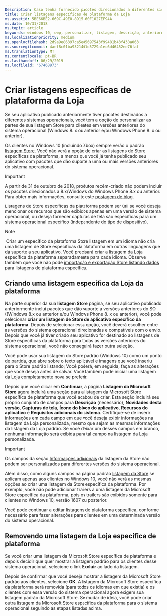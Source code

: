 ```yaml
---
Description: Caso tenha fornecido pacotes direcionados a diferentes sistemas operacionais, você tem a opção de personalizar partes da listagem da Loja para os diferentes sistemas operacionais de destino.
title: Criar listagens específicas de plataforma da Loja
ms.assetid: 5BE66BE2-669C-49E0-8915-60F1027EF94A
ms.date: 10/31/2018
ms.topic: article
keywords: windows 10, uwp, personalizar, listagem, descrição, anteriormente
ms.localizationpriority: medium
ms.openlocfilehash: 2d9a9e86397ca5e85697543f99481b43f438a063
ms.sourcegitcommit: 4aef8c01ba9321401d5729a1ec6d46452ee76faf
ms.translationtype: MT
ms.contentlocale: pt-BR
ms.lasthandoff: 06/29/2019
ms.locfileid: "67468973"
---
```

# <a name="create-platform-specific-store-listings"></a>Criar listagens específicas de plataforma da Loja


Se seu aplicativo publicado anteriormente tiver pacotes destinados a diferentes sistemas operacionais, você tem a opção de personalizar as partes de sua listagem Store para clientes em versões anteriores do sistema operacional (Windows 8. x ou anterior e/ou Windows Phone 8. x ou anterior). 

Os clientes no Windows 10 (incluindo Xbox) sempre verão o padrão [listagem Store](create-app-store-listings.md). Você não verá a opção de criar as listagens de Store específicas da plataforma, a menos que você já tenha publicado seu aplicativo com pacotes que dão suporte a uma ou mais versões anteriores do sistema operacional. 

> [!IMPORTANT]
> A partir de 31 de outubro de 2018, produtos recém-criado não podem incluir os pacotes direcionados a 8.x/Windows do Windows Phone 8.x ou anterior. Para obter mais informações, consulte este [postagem de blog](https://blogs.windows.com/windowsdeveloper/2018/08/20/important-dates-regarding-apps-with-windows-phone-8-x-and-earlier-and-windows-8-8-1-packages-submitted-to-microsoft-store).

Listagens de Store específicas da plataforma podem ser útil se você deseja mencionar os recursos que são exibidos apenas em uma versão de sistema operacional, ou deseja fornecer capturas de tela são específicas para um sistema operacional específico (independente do tipo de dispositivo).

> [!NOTE]
> Criar um específico da plataforma Store listagem em um idioma não cria uma listagem de Store específicas da plataforma em outras linguagens que dá suporte a seu aplicativo. Você precisará criar a listagem da Loja específica da plataforma separadamente para cada idioma. Observe também que você não pode [importação e exportação Store listando dados](import-and-export-store-listings.md) para listagens de plataforma específica.


## <a name="creating-a-platform-specific-store-listing"></a>Criando uma listagem específica da Loja da plataforma

Na parte superior da sua **listagem Store** página, se seu aplicativo publicado anteriormente inclui pacotes que dão suporte a versões anteriores do SO ((Windows 8.x ou anterior e/ou Windows Phone 8. x ou anterior), você pode selecionar **criar um listagem de Store de aplicativo específico da plataforma**. Depois de selecionar essa opção, você deverá escolher entre as versões do sistema operacional direcionadas e compatíveis com o envio. Depois que você já tiver criado seu aplicativo for destinado ao listagens de Store específicas da plataforma para todas as versões anteriores do sistema operacional, você não conseguirá fazer outra seleção.

Você pode usar sua listagem do Store padrão (Windows 10) como um ponto de partida, que abre sobre o texto aplicável e imagens que você inseriu para o Store padrão listando; Você poderá, em seguida, faça as alterações que você deseja antes de salvar. Você também pode iniciar uma listagem da Loja completamente nova se preferir.

Depois que você clicar em **Continuar**, a página **Listagem da Microsoft Store** agora incluirá uma seção para a listagem da Microsoft Store específica de plataforma que você acabou de criar. Esta seção incluirá seu próprio conjunto de campos para **Descrição** (necessário), **Novidades desta versão**, **Capturas de tela**, **Ícone do bloco do aplicativo**, **Recursos do aplicativo** e **Requisitos adicionais do sistema**. Certifique-se de inserir informações em cada campo em que você deseja exibir informações na listagem da Loja personalizada, mesmo que sejam as mesmas informações da listagem da Loja padrão. Se você deixar um desses campos em branco, nenhuma informação será exibida para tal campo na listagem da Loja personalizada.

> [!IMPORTANT]
> Os campos da seção [Informações adicionais](create-app-store-listings.md#additional-information) da listagem da Store não podem ser personalizados para diferentes versões do sistema operacional.
> 
> Além disso, como alguns campos na página padrão [listagem da Store](create-app-store-listings.md) se aplicam apenas aos clientes no Windows 10, você não verá as mesmas opções ao criar uma listagem da Store específica da plataforma. Por exemplo, você não pode adicionar trailers a uma listagem da Microsoft Store específica da plataforma, pois os trailers são exibidos somente para clientes no Windows 10, versão 1607 ou posterior. 

Você pode continuar a editar listagens de plataforma específica, conforme necessário para fazer alterações para clientes em uma determinada versão do sistema operacional.


## <a name="removing-a-platform-specific-store-listing"></a>Removendo uma listagem da Loja específica de plataforma

Se você criar uma listagem da Microsoft Store específica de plataforma e depois decidir que quer mostrar a listagem padrão para os clientes desse sistema operacional, selecione o link **Excluir** ao lado da listagem.

Depois de confirmar que você deseja mostrar a listagem da Microsoft Store padrão aos clientes, selecione **OK**. A listagem da Microsoft Store específica da plataforma será removida (para todos os idiomas em que existia) e os clientes com essa versão do sistema operacional agora exigem sua listagem padrão da Microsoft Store. Se mudar de ideia, você pode criar outra listagem da Microsoft Store específica da plataforma para o sistema operacional seguindo as etapas listadas acima.
 

 




